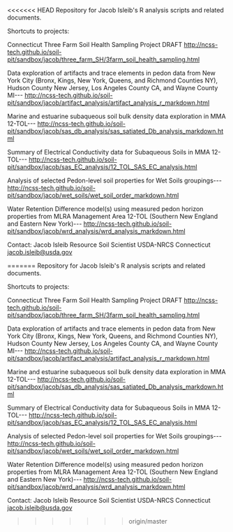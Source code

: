 <<<<<<< HEAD
Repository for Jacob Isleib's R analysis scripts and related documents.

Shortcuts to projects:

Connecticut Three Farm Soil Health Sampling Project DRAFT
http://ncss-tech.github.io/soil-pit/sandbox/jacob/three_farm_SH/3farm_soil_health_sampling.html

Data exploration of artifacts and trace elements in pedon data from New York City (Bronx, Kings, New York, Queens, and Richmond Counties NY), Hudson County New Jersey, Los Angeles County CA, and Wayne County MI---
http://ncss-tech.github.io/soil-pit/sandbox/jacob/artifact_analysis/artifact_analysis_r_markdown.html

Marine and estuarine subaqueous soil bulk density data exploration in MMA 12-TOL---
http://ncss-tech.github.io/soil-pit/sandbox/jacob/sas_db_analysis/sas_satiated_Db_analysis_markdown.html

Summary of Electrical Conductivity data for Subaqueous Soils in MMA 12-TOL---
http://ncss-tech.github.io/soil-pit/sandbox/jacob/sas_EC_analysis/12_TOL_SAS_EC_analysis.html

Analysis of selected Pedon-level soil properties for Wet Soils groupings---
http://ncss-tech.github.io/soil-pit/sandbox/jacob/wet_soils/wet_soil_order_markdown.html

Water Retention Difference model(s) using measured pedon horizon properties from MLRA Management Area 12-TOL (Southern New England and Eastern New York)---
http://ncss-tech.github.io/soil-pit/sandbox/jacob/wrd_analysis/wrd_analysis_markdown.html

Contact:
Jacob Isleib
Resource Soil Scientist
USDA-NRCS Connecticut
jacob.isleib@usda.gov


=======
Repository for Jacob Isleib's R analysis scripts and related documents.

Shortcuts to projects:

Connecticut Three Farm Soil Health Sampling Project DRAFT
http://ncss-tech.github.io/soil-pit/sandbox/jacob/three_farm_SH/3farm_soil_health_sampling.html

Data exploration of artifacts and trace elements in pedon data from New York City (Bronx, Kings, New York, Queens, and Richmond Counties NY), Hudson County New Jersey, Los Angeles County CA, and Wayne County MI---
http://ncss-tech.github.io/soil-pit/sandbox/jacob/artifact_analysis/artifact_analysis_r_markdown.html

Marine and estuarine subaqueous soil bulk density data exploration in MMA 12-TOL---
http://ncss-tech.github.io/soil-pit/sandbox/jacob/sas_db_analysis/sas_satiated_Db_analysis_markdown.html

Summary of Electrical Conductivity data for Subaqueous Soils in MMA 12-TOL---
http://ncss-tech.github.io/soil-pit/sandbox/jacob/sas_EC_analysis/12_TOL_SAS_EC_analysis.html

Analysis of selected Pedon-level soil properties for Wet Soils groupings---
http://ncss-tech.github.io/soil-pit/sandbox/jacob/wet_soils/wet_soil_order_markdown.html

Water Retention Difference model(s) using measured pedon horizon properties from MLRA Management Area 12-TOL (Southern New England and Eastern New York)---
http://ncss-tech.github.io/soil-pit/sandbox/jacob/wrd_analysis/wrd_analysis_markdown.html

Contact:
Jacob Isleib
Resource Soil Scientist
USDA-NRCS Connecticut
jacob.isleib@usda.gov


>>>>>>> origin/master
